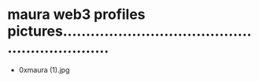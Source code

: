 # maura web3 profiles pictures...............................................................
- 0xmaura (1).jpg
